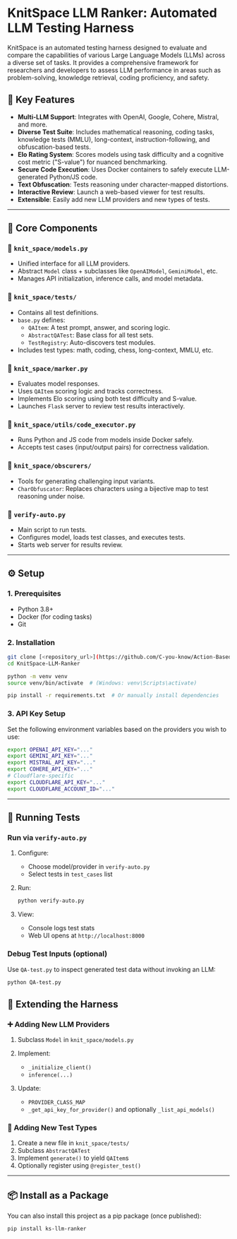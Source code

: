 
# KnitSpace LLM Ranker: Automated LLM Testing Harness

KnitSpace is an automated testing harness designed to evaluate and compare the capabilities of various Large Language Models (LLMs) across a diverse set of tasks. It provides a comprehensive framework for researchers and developers to assess LLM performance in areas such as problem-solving, knowledge retrieval, coding proficiency, and safety.

## 🔑 Key Features

- **Multi-LLM Support**: Integrates with OpenAI, Google, Cohere, Mistral, and more.
- **Diverse Test Suite**: Includes mathematical reasoning, coding tasks, knowledge tests (MMLU), long-context, instruction-following, and obfuscation-based tests.
- **Elo Rating System**: Scores models using task difficulty and a cognitive cost metric ("S-value") for nuanced benchmarking.
- **Secure Code Execution**: Uses Docker containers to safely execute LLM-generated Python/JS code.
- **Text Obfuscation**: Tests reasoning under character-mapped distortions.
- **Interactive Review**: Launch a web-based viewer for test results.
- **Extensible**: Easily add new LLM providers and new types of tests.

---

## 🧱 Core Components

### 📁 `knit_space/models.py`
- Unified interface for all LLM providers.
- Abstract `Model` class + subclasses like `OpenAIModel`, `GeminiModel`, etc.
- Manages API initialization, inference calls, and model metadata.

### 📁 `knit_space/tests/`
- Contains all test definitions.
- `base.py` defines:
  - `QAItem`: A test prompt, answer, and scoring logic.
  - `AbstractQATest`: Base class for all test sets.
  - `TestRegistry`: Auto-discovers test modules.
- Includes test types: math, coding, chess, long-context, MMLU, etc.

### 📁 `knit_space/marker.py`
- Evaluates model responses.
- Uses `QAItem` scoring logic and tracks correctness.
- Implements Elo scoring using both test difficulty and S-value.
- Launches `Flask` server to review test results interactively.

### 📁 `knit_space/utils/code_executor.py`
- Runs Python and JS code from models inside Docker safely.
- Accepts test cases (input/output pairs) for correctness validation.

### 📁 `knit_space/obscurers/`
- Tools for generating challenging input variants.
- `CharObfuscator`: Replaces characters using a bijective map to test reasoning under noise.

### 🐍 `verify-auto.py`
- Main script to run tests.
- Configures model, loads test classes, and executes tests.
- Starts web server for results review.

---

## ⚙️ Setup

### 1. Prerequisites

- Python 3.8+
- Docker (for coding tasks)
- Git

### 2. Installation

```bash
git clone [<repository_url>](https://github.com/C-you-know/Action-Based-LLM-Testing-Harness)
cd KnitSpace-LLM-Ranker

python -m venv venv
source venv/bin/activate  # (Windows: venv\Scripts\activate)

pip install -r requirements.txt  # Or manually install dependencies
````

### 3. API Key Setup

Set the following environment variables based on the providers you wish to use:

```bash
export OPENAI_API_KEY="..."
export GEMINI_API_KEY="..."
export MISTRAL_API_KEY="..."
export COHERE_API_KEY="..."
# Cloudflare-specific
export CLOUDFLARE_API_KEY="..."
export CLOUDFLARE_ACCOUNT_ID="..."
```

---

## 🚀 Running Tests

### Run via `verify-auto.py`

1. Configure:

   * Choose model/provider in `verify-auto.py`
   * Select tests in `test_cases` list
2. Run:

   ```bash
   python verify-auto.py
   ```
3. View:

   * Console logs test stats
   * Web UI opens at `http://localhost:8000`

### Debug Test Inputs (optional)

Use `QA-test.py` to inspect generated test data without invoking an LLM:

```bash
python QA-test.py
```
## 🔌 Extending the Harness

### ➕ Adding New LLM Providers

1. Subclass `Model` in `knit_space/models.py`
2. Implement:

   * `_initialize_client()`
   * `inference(...)`
3. Update:

   * `PROVIDER_CLASS_MAP`
   * `_get_api_key_for_provider()` and optionally `_list_api_models()`

### 🧪 Adding New Test Types

1. Create a new file in `knit_space/tests/`
2. Subclass `AbstractQATest`
3. Implement `generate()` to yield `QAItem`s
4. Optionally register using `@register_test()`

---

## 📦 Install as a Package

You can also install this project as a pip package (once published):

```bash
pip install ks-llm-ranker
```
